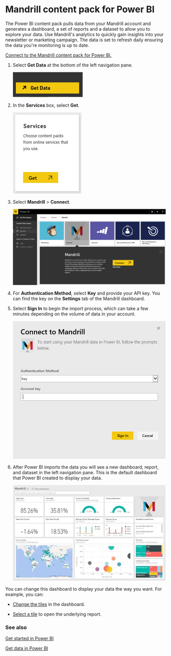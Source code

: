<properties 
   pageTitle="Mandrill content pack for Power BI"
   description="Mandrill content pack for Power BI"
   services="powerbi" 
   documentationCenter="" 
   authors="maggiesMSFT" 
   manager="mblythe" 
   editor=""
   tags=""/>
 
<tags
   ms.service="powerbi"
   ms.devlang="NA"
   ms.topic="article"
   ms.tgt_pltfrm="NA"
   ms.workload="powerbi"
   ms.date="11/02/2015"
   ms.author="maggies"/>
# Mandrill content pack for Power BI

The Power BI content pack pulls data from your Mandrill account and generates a dashboard, a set of reports and a dataset to allow you to explore your data. Use Mandrill's analytics to quickly gain insights into your newsletter or marketing campaign. The data is set to refresh daily ensuring the data you're monitoring is up to date.

[Connect to the Mandrill content pack for Power BI.](http://app.powerbi.com/getdata/services/mandrill)

1. Select **Get Data** at the bottom of the left navigation pane.

	![](media/powerbi-content-pack-mandrill/GetData.PNG)﻿

2. In the **Services** box, select **Get**.

	![](media/powerbi-content-pack-mandrill/Services.PNG)

3. Select **Mandrill** > **Connect**.

	![](media/powerbi-content-pack-mandrill/connect.PNG)

4. For **Authentication Method**, select **Key** and provide your API key. You can find the key on the **Settings** tab of the Mandrill dashboard. 

5. Select **Sign In** to begin the import process, which can take a few minutes depending on the volume of data in your account.

	![](media/powerbi-content-pack-mandrill/auth.PNG)

5. After Power BI imports the data you will see a new dashboard, report, and dataset in the left navigation pane. This is the default dashboard that Power BI created to display your data.

	![](media/powerbi-content-pack-mandrill/Mandrill-Dashboard1.jpg)

You can change this dashboard to display your data the way you want. For example, you can:

- [Change the tiles](powerbi-service-edit-a-tile-in-a-dashboard.md) in the dashboard.

- [Select a tile](powerbi-service-dashboard-tiles.md) to open the underlying report.

### See also

[Get started in Power BI](powerbi-service-get-started.md)

﻿[Get data in Power BI](powerbi-service-get-data.md)

﻿

